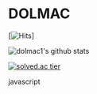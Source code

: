 # DOLMAC

[![Hits](https://hits.seeyoufarm.com/api/count/incr/badge.svg?url=https%3A%2F%2Fgithub.com%2Fdolmac1&count_bg=%2379C83D&title_bg=%23555555&icon=android.svg&icon_color=%23E7E7E7&title=hits&edge_flat=false)]


![dolmac1's github stats](https://github-readme-stats.vercel.app/api?username=dolmac1&show_icons=true)


[![solved.ac tier](http://mazassumnida.wtf/api/generate_badge?boj=dolmac)](https://solved.ac/dolmac)


<a src="https://github.com/dolmac1/PROGRAMMING/tree/master/javascript">javascript</a>
